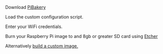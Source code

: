 
Download [PiBakery](http://www.pibakery.org/index.html
)

Load the custom configuration script.

Enter your WiFi credentials.

Burn your Raspberry Pi image to and 8gb or greater SD card using [Etcher](https://etcher.io/)

Alternatively [build a custom image.](https://github.com/andrius/build-raspbian-image)